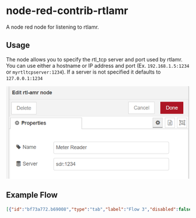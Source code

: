 # node-red-contrib-rtlamr
A node red node for listening to rtlamr.

## Usage
The node allows you to specify the rtl_tcp server and port used by rtlamr.
You can use either a hostname or IP address and port (Ex. `192.168.1.5:1234` or `myrtltcpserver:1234`).
If a server is not specified it defaults to `127.0.0.1:1234`

![Example Node Config](https://raw.githubusercontent.com/deisterhold/node-red-contrib-rtlamr/master/img/node_config.png)

## Example Flow

```json
[{"id":"bf73a772.b69008","type":"tab","label":"Flow 3","disabled":false,"info":""},{"id":"838aebc4.f584f8","type":"rtl-amr","z":"bf73a772.b69008","name":"Meter Reader","device":"","x":110,"y":40,"wires":[["80a73d0a.8d815"]]},{"id":"80a73d0a.8d815","type":"debug","z":"bf73a772.b69008","name":"","active":true,"tosidebar":true,"console":false,"tostatus":false,"complete":"false","statusVal":"","statusType":"auto","x":270,"y":40,"wires":[]}]
```